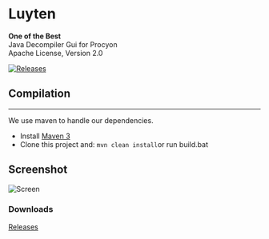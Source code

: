 Luyten
======
**One of the Best**  
Java Decompiler Gui for Procyon  
Apache License, Version 2.0

[![Releases](https://img.shields.io/github/downloads/deathmarine/luyten/total.svg)](https://github.com/deathmarine/Luyten/releases)
## Compilation
*****

We use maven to handle our dependencies.

* Install [Maven 3](https://maven.apache.org/download.html)
* Clone this project and: `mvn clean install`or run build.bat

## Screenshot
![Screen](https://i.imgur.com/phc59W6.png)

### Downloads
[Releases](https://github.com/delayboy/Luyten-Releases/tree/master)  
